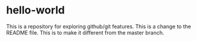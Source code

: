 # hello-world
This is a repository for exploring github/git features.
This is a change to the README file. This is to make it different from the master branch.
